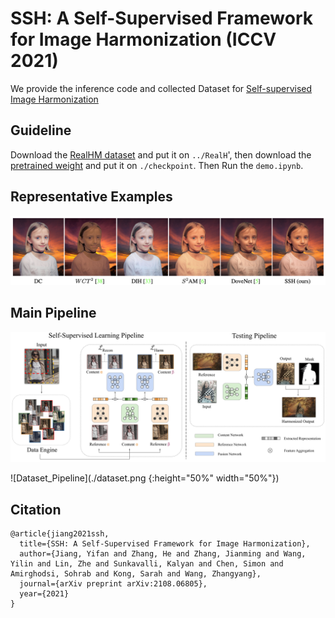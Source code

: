 # SSH: A Self-Supervised Framework for Image Harmonization (ICCV 2021)
We provide the inference code and collected Dataset for [Self-supervised Image Harmonization](https://arxiv.org/abs/2108.06805)

## Guideline
Download the [RealHM dataset](https://drive.google.com/file/d/1lko-0Lp_IMFgSEz4DN5ix9lllY79pmT-/view?usp=sharing) and put it on `../RealH`', then download the [pretrained weight](https://drive.google.com/file/d/1DPK6w0RK6HerpAdEG3NlyRo6rqaXwidX/view?usp=sharing) and put it on `./checkpoint`. Then Run the `demo.ipynb`.

## Representative Examples
![Visual_Examples](./example.png)
## Main Pipeline
![Pipeline](./pipeline.png)

![Dataset_Pipeline](./dataset.png {:height="50%" width="50%"})

## Citation
```
@article{jiang2021ssh,
  title={SSH: A Self-Supervised Framework for Image Harmonization},
  author={Jiang, Yifan and Zhang, He and Zhang, Jianming and Wang, Yilin and Lin, Zhe and Sunkavalli, Kalyan and Chen, Simon and Amirghodsi, Sohrab and Kong, Sarah and Wang, Zhangyang},
  journal={arXiv preprint arXiv:2108.06805},
  year={2021}
}
```
